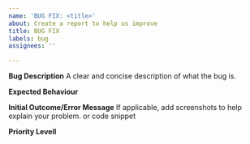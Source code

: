 ```yaml
---
name: 'BUG FIX: <title>'
about: Create a report to help us improve
title: BUG FIX
labels: bug
assignees: ''

---
```


**Bug Description**
A clear and concise description of what the bug is.

**Expected Behaviour**

**Initial Outcome/Error Message**
If applicable, add screenshots to help explain your problem. or code snippet

**Priority Levell**
